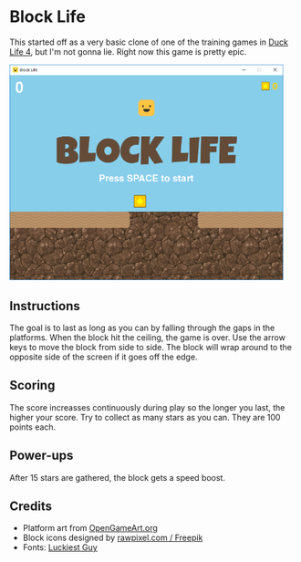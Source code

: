 # Block Life

This started off as a very basic clone of one of the training games in [Duck Life 4](http://www.abcya.com/duck_life_4.htm), but I'm not gonna lie. Right now this game is pretty epic.

<img src="https://raw.githubusercontent.com/joncoop/block-life/master/screenshots/start.png" width="480">

## Instructions ##

The goal is to last as long as you can by falling through the gaps in the platforms. When the block hit the ceiling, the game is over. Use the arrow keys to move the block from side to side. The block will wrap around to the opposite side of the screen if it goes off the edge. 

## Scoring ##

The score increasses continuously during play so the longer you last, the higher your score. Try to collect as many stars as you can. They are 100 points each.

## Power-ups ##

After 15 stars are gathered, the block gets a speed boost.

## Credits ##

- Platform art from [OpenGameArt.org](https://opengameart.org/)
- Block icons designed by [rawpixel.com / Freepik](http://www.freepik.com)
- Fonts: [Luckiest Guy](https://www.1001freefonts.com/luckiest-guy.font)
